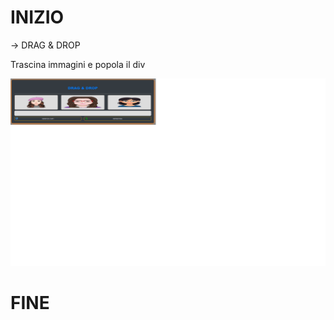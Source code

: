 # INIZIO
-> DRAG & DROP 
<p>Trascina immagini e popola il div</p>
<a href="https://ivanpierdeveloper.github.io/drag&drop/" target="_blank">
  <img src="img/screen-shot.png" alt="not image" width="1000" height="300" />
</a>

# FINE
